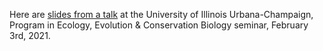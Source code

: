 
Here are [slides from a talk](https://petrelharp.github.io/uiuc-feb-2021/uiuc-feb-2021.slides.html)
at the University of Illinois Urbana-Champaign,
Program in Ecology, Evolution & Conservation Biology seminar,
February 3rd, 2021.
